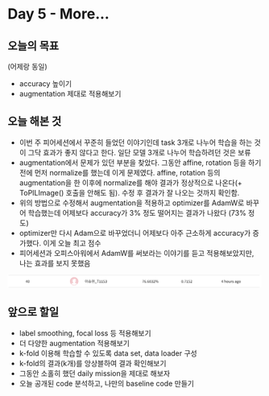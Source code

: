 # Day 5 - More...

## 오늘의 목표

(어제랑 동일)

* accuracy 높이기
* augmentation 제대로 적용해보기

## 오늘 해본 것

* 이번 주 피어세션에서 꾸준히 들었던 이야기인데 task 3개로 나누어 학습을 하는 것이 그닥 효과가 좋지 않다고 한다. 일단 모델 3개로 나누어 학습하려던 것은 보류
* augmentation에서 문제가 있던 부분을 찾았다. 그동안 affine, rotation 등을 하기 전에 먼저 normalize를 했는데 이게 문제였다. affine, rotation 등의 augmentation을 한 이후에 normalize를 해야 결과가 정상적으로 나온다(+ ToPILImage() 호출을 안해도 됨). 수정 후 결과가 잘 나오는 것까지 확인함.
* 위의 방법으로 수정해서 augmentation을 적용하고 optimizer를 AdamW로 바꾸어 학습했는데 어제보다 accuracy가 3% 정도 떨어지는 결과가 나왔다 (73% 정도)
* optimizer만 다시 Adam으로 바꾸었더니 어제보다 아주 근소하게 accuracy가 증가했다. 이게 오늘 최고 점수
* 피어세션과 오피스아워에서 AdamW를 써보라는 이야기를 듣고 적용해보았지만, 나는 효과를 보지 못했음

![accuracy](./img/day5/accuracy.png)

## 앞으로 할일

* label smoothing, focal loss 등 적용해보기
* 더 다양한 augmentation 적용해보기
* k-fold 이용해 학습할 수 있도록 data set, data loader 구성
* k-fold의 결과(k개)를 앙상블하여 결과 확인해보기
* 그동안 소홀히 했던 daily mission을 제대로 해보자
* 오늘 공개된 code 분석하고, 나만의 baseline code 만들기
